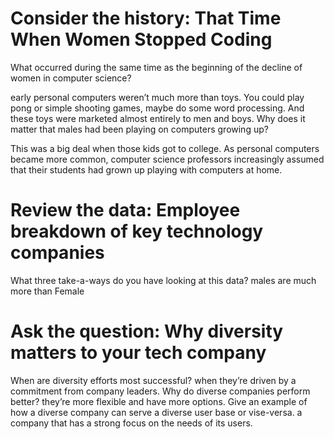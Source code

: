 # Consider the history: That Time When Women Stopped Coding
What occurred during the same time as the beginning of the decline of women in computer science?

early personal computers weren’t much more than toys. You could play pong or simple shooting games, maybe do some word processing. And these toys were marketed almost entirely to men and boys.
Why does it matter that males had been playing on computers growing up?

This was a big deal when those kids got to college. As personal computers became more common, computer science professors increasingly assumed that their students had grown up playing with computers at home.
# Review the data: Employee breakdown of key technology companies
What three take-a-ways do you have looking at this data?
males are much more than Female
# Ask the question: Why diversity matters to your tech company
When are diversity efforts most successful?
when they’re driven by a commitment from company leaders.
Why do diverse companies perform better?
they’re more flexible and have more options.
Give an example of how a diverse company can serve a diverse user base or vise-versa.
a company that has a strong focus on the needs of its users.
